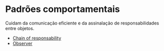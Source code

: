 # Padrões comportamentais

Cuidam da comunicação eficiente e da assinalação de responsabilidades entre objetos.

- [Chain of responsability](./chain-of-responsability/README.md)
- [Observer](./observer/README.md)
